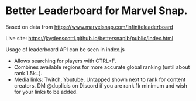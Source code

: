 # Better Leaderboard for Marvel Snap.

Based on data from https://www.marvelsnap.com/infiniteleaderboard 

Live site: https://jaydenscottl.github.io/bettersnaplb/public/index.html

Usage of leaderboard API can be seen in index.js

- Allows searching for players with CTRL+F.
- Combines available regions for more accurate global ranking (until about rank 1.5k+).
- Media links: Twitch, Youtube, Untapped shown next to rank for content creators. DM @duplicis on Discord if you are rank 1k minimum and wish for your links to be added.


